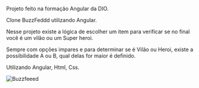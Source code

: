 Projeto feito na formação Angular da DIO.

Clone BuzzFeddd utilizando Angular.

Nesse projeto existe a lógica de escolher um item para verificar se no final você é um vilão ou um Super heroi.

Sempre com opções impares e para determinar se é Vilão ou Heroi, existe a possibilidade A ou B, qual delas for maior é definido.

Utilizando Angular, Html, Css.


![Buzzfeeed](https://github.com/Thiagorubinn/Buzzfeed-Angular/assets/97856302/124de090-6785-4c21-a58c-797dca4ba730)
